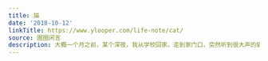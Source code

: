 ```yaml
---
title: 猫
date: '2018-10-12'
linkTitle: https://www.ylooper.com/life-note/cat/
source: 圈圈闲言
description: 大概一个月之前，某个深夜，我从学校回家。走到家门口，突然听到很大声的猫叫，理直气也壮。是要饭的撕心裂肺的叫唤。 [&#8230;]
---
```

